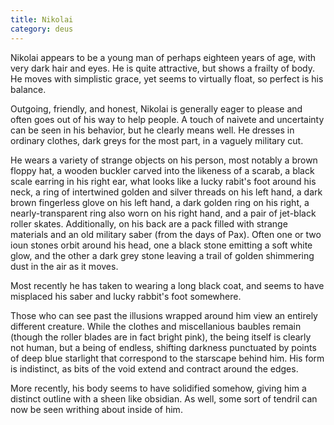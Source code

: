 ```yaml
---
title: Nikolai
category: deus
---
```

Nikolai appears to be a young man of perhaps eighteen years of age, with very dark hair and eyes.  He is quite attractive, but shows a frailty of body.  He moves with simplistic grace, yet seems to virtually float, so perfect is his balance.

Outgoing, friendly, and honest, Nikolai is generally eager to please and often goes out of his way to help people.  A touch of naivete and uncertainty can be seen in his behavior, but he clearly means well.  He dresses in ordinary clothes, dark greys for the most part, in a vaguely military cut.

He wears a variety of strange objects on his person, most notably a brown floppy hat, a wooden buckler carved into the likeness of a scarab, a black scale earring in his right ear, what looks like a lucky rabit's foot around his neck, a ring of intertwined golden and silver threads on his left hand, a dark brown fingerless glove on his left hand, a dark golden ring on his right, a nearly-transparent ring also worn on his right hand, and a pair of jet-black roller skates.  Additionally, on his back are a pack filled with strange materials and an old military saber (from the days of Pax).  Often one or two ioun stones orbit around his head, one a black stone emitting a soft white glow, and the other a dark grey stone leaving a trail of golden shimmering dust in the air as it moves.

Most recently he has taken to wearing a long black coat, and seems to have misplaced his saber and lucky rabbit's foot somewhere.



Those who can see past the illusions wrapped around him view an entirely different creature.  While the clothes and miscellanious baubles remain (though the roller blades are in fact bright pink), the being itself is clearly not human, but a being of endless, shifting darkness punctuated by points of deep blue starlight that correspond to the starscape behind him.  His form is indistinct, as bits of the void extend and contract around the edges.

More recently, his body seems to have solidified somehow, giving him a distinct outline with a sheen like obsidian.  As well, some sort of tendril can now be seen writhing about inside of him.

